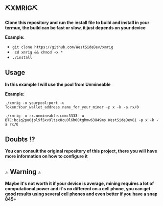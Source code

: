 ## ⛏️XMRIG⛏️
**Clone this repository and run the install file to build and install in your termux, the build can be fast or slow, it just depends on your device**

**Example:**
+ ``git clone https://github.com/WestSideDev/xmrig``
+ `` cd xmrig && chmod +x *``
+ ``./install``

## Usage
**In this example I will use the pool from Unmineable**

**Example:**

``./xmrig -o yourpool:port -u Token:Your_wallet_address.name_for_your_miner -p x -k -a rx/0``

``./xmrig -o rx.unmineable.com:3333 -u BTC:bc1q2pu0jpl9f5xv9ltsx8cu0l6h00tghmw63849ms.WestSideDev01 -p x -k -a rx/0``

## Doubts ⁉️
**You can consult the original repository of this project, there you will have more information on how to configure it**

## `⚠️` Warning `⚠️`
**Maybe it's not worth it if your device is average, mining requires a lot of computational power and it's no different on a cell phone, you can get good results using several cell phones and even better if you have a snap 845+**
